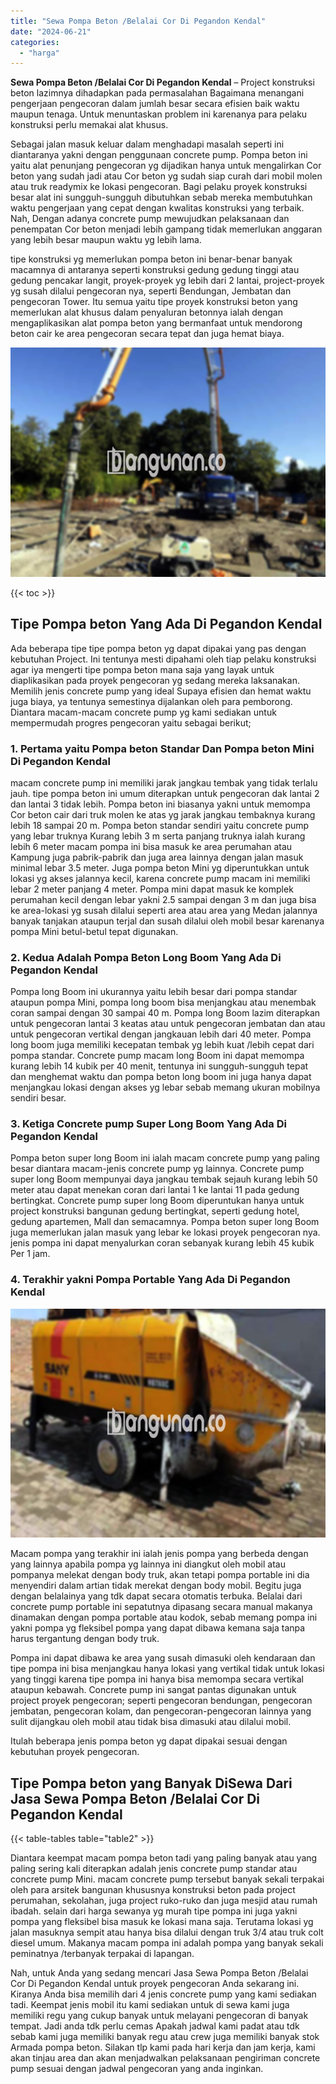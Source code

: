 ```yaml
---
title: "Sewa Pompa Beton /Belalai Cor Di Pegandon Kendal"
date: "2024-06-21"
categories: 
  - "harga"
---
```


**Sewa Pompa Beton /Belalai Cor Di Pegandon Kendal** – Project konstruksi beton lazimnya dihadapkan pada permasalahan Bagaimana menangani pengerjaan pengecoran dalam jumlah besar secara efisien baik waktu maupun tenaga. Untuk menuntaskan problem ini karenanya para pelaku konstruksi perlu memakai alat khusus.

Sebagai jalan masuk keluar dalam menghadapi masalah seperti ini diantaranya yakni dengan penggunaan concrete pump. Pompa beton ini yaitu alat penunjang pengecoran yg dijadikan hanya untuk mengalirkan Cor beton yang sudah jadi atau Cor beton yg sudah siap curah dari mobil molen atau truk readymix ke lokasi pengecoran. Bagi pelaku proyek konstruksi besar alat ini sungguh-sungguh dibutuhkan sebab mereka membutuhkan waktu pengerjaan yang cepat dengan kwalitas konstruksi yang terbaik. Nah, Dengan adanya concrete pump mewujudkan pelaksanaan dan penempatan Cor beton menjadi lebih gampang tidak memerlukan anggaran yang lebih besar maupun waktu yg lebih lama.

tipe konstruksi yg memerlukan pompa beton ini benar-benar banyak macamnya di antaranya seperti konstruksi gedung gedung tinggi atau gedung pencakar langit, proyek-proyek yg lebih dari 2 lantai, project-proyek yg susah dilalui pengecoran nya, seperti Bendungan, Jembatan dan pengecoran Tower. Itu semua yaitu tipe proyek konstruksi beton yang memerlukan alat khusus dalam penyaluran betonnya ialah dengan mengaplikasikan alat pompa beton yang bermanfaat untuk mendorong beton cair ke area pengecoran secara tepat dan juga hemat biaya.

![Sewa Pompa Beton /Belalai Cor Di Pegandon Kendal](/images/sewa-concrete-pump-12.png)

{{< toc >}}

## Tipe Pompa beton Yang Ada Di Pegandon Kendal

Ada beberapa tipe tipe pompa beton yg dapat dipakai yang pas dengan kebutuhan Project. Ini tentunya mesti dipahami oleh tiap pelaku konstruksi agar iya mengerti tipe pompa beton mana saja yang layak untuk diaplikasikan pada proyek pengecoran yg sedang mereka laksanakan. Memilih jenis concrete pump yang ideal Supaya efisien dan hemat waktu juga biaya, ya tentunya semestinya dijalankan oleh para pemborong. Diantara macam-macam concrete pump yg kami sediakan untuk mempermudah progres pengecoran yaitu sebagai berikut;

### 1\. Pertama yaitu Pompa beton Standar Dan Pompa beton Mini Di Pegandon Kendal

macam concrete pump ini memiliki jarak jangkau tembak yang tidak terlalu jauh. tipe pompa beton ini umum diterapkan untuk pengecoran dak lantai 2 dan lantai 3 tidak lebih. Pompa beton ini biasanya yakni untuk memompa Cor beton cair dari truk molen ke atas yg jarak jangkau tembaknya kurang lebih 18 sampai 20 m. Pompa beton standar sendiri yaitu concrete pump yang lebar truknya Kurang lebih 3 m serta panjang truknya ialah kurang lebih 6 meter macam pompa ini bisa masuk ke area perumahan atau Kampung juga pabrik-pabrik dan juga area lainnya dengan jalan masuk minimal lebar 3.5 meter. Juga pompa beton Mini yg diperuntukkan untuk lokasi yg akses jalannya kecil, karena concrete pump macam ini memiliki lebar 2 meter panjang 4 meter. Pompa mini dapat masuk ke komplek perumahan kecil dengan lebar yakni 2.5 sampai dengan 3 m dan juga bisa ke area-lokasi yg susah dilalui seperti area atau area yang Medan jalannya banyak tanjakan ataupun terjal dan susah dilalui oleh mobil besar karenanya pompa Mini betul-betul tepat digunakan.

### 2\. Kedua Adalah Pompa Beton Long Boom Yang Ada Di Pegandon Kendal

Pompa long Boom ini ukurannya yaitu lebih besar dari pompa standar ataupun pompa Mini, pompa long boom bisa menjangkau atau menembak coran sampai dengan 30 sampai 40 m. Pompa long Boom lazim diterapkan untuk pengecoran lantai 3 keatas atau untuk pengecoran jembatan dan atau untuk pengecoran vertikal dengan jangkauan lebih dari 40 meter. Pompa long boom juga memiliki kecepatan tembak yg lebih kuat /lebih cepat dari pompa standar. Concrete pump macam long Boom ini dapat memompa kurang lebih 14 kubik per 40 menit, tentunya ini sungguh-sungguh tepat dan menghemat waktu dan pompa beton long boom ini juga hanya dapat menjangkau lokasi dengan akses yg lebar sebab memang ukuran mobilnya sendiri besar.

### 3\. Ketiga Concrete pump Super Long Boom Yang Ada Di Pegandon Kendal

Pompa beton super long Boom ini ialah macam concrete pump yang paling besar diantara macam-jenis concrete pump yg lainnya. Concrete pump super long Boom mempunyai daya jangkau tembak sejauh kurang lebih 50 meter atau dapat menekan coran dari lantai 1 ke lantai 11 pada gedung bertingkat. Concrete pump super long Boom diperuntukan hanya untuk project konstruksi bangunan gedung bertingkat, seperti gedung hotel, gedung apartemen, Mall dan semacamnya. Pompa beton super long Boom juga memerlukan jalan masuk yang lebar ke lokasi proyek pengecoran nya. jenis pompa ini dapat menyalurkan coran sebanyak kurang lebih 45 kubik Per 1 jam.

### 4\. Terakhir yakni Pompa Portable Yang Ada Di Pegandon Kendal

![Sewa Pompa Beton /Belalai Cor Di Pegandon Kendal](/images/sewa-concrete-pump-30.png)

Macam pompa yang terakhir ini ialah jenis pompa yang berbeda dengan yang lainnya apabila pompa yg lainnya ini diangkut oleh mobil atau pompanya melekat dengan body truk, akan tetapi pompa portable ini dia menyendiri dalam artian tidak merekat dengan body mobil. Begitu juga dengan belalainya yang tdk dapat secara otomatis terbuka. Belalai dari concrete pump portable ini sepatutnya dipasang secara manual makanya dinamakan dengan pompa portable atau kodok, sebab memang pompa ini yakni pompa yg fleksibel pompa yang dapat dibawa kemana saja tanpa harus tergantung dengan body truk.

Pompa ini dapat dibawa ke area yang susah dimasuki oleh kendaraan dan tipe pompa ini bisa menjangkau hanya lokasi yang vertikal tidak untuk lokasi yang tinggi karena tipe pompa ini hanya bisa memompa secara vertikal ataupun kebawah. Concrete pump ini sangat pantas digunakan untuk project proyek pengecoran; seperti pengecoran bendungan, pengecoran jembatan, pengecoran kolam, dan pengecoran-pengecoran lainnya yang sulit dijangkau oleh mobil atau tidak bisa dimasuki atau dilalui mobil.

Itulah beberapa jenis pompa beton yg dapat dipakai sesuai dengan kebutuhan proyek pengecoran.

## Tipe Pompa beton yang Banyak DiSewa Dari Jasa Sewa Pompa Beton /Belalai Cor Di Pegandon Kendal

{{< table-tables table="table2" >}}

Diantara keempat macam pompa beton tadi yang paling banyak atau yang paling sering kali diterapkan adalah jenis concrete pump standar atau concrete pump Mini. macam concrete pump tersebut banyak sekali terpakai oleh para arsitek bangunan khususnya konstruksi beton pada project perumahan, sekolahan, juga project ruko-ruko dan juga mesjid atau rumah ibadah. selain dari harga sewanya yg murah tipe pompa ini juga yakni pompa yang fleksibel bisa masuk ke lokasi mana saja. Terutama lokasi yg jalan masuknya sempit atau hanya bisa dilalui dengan truk 3/4 atau truk colt diesel umum. Makanya macam pompa ini adalah pompa yang banyak sekali peminatnya /terbanyak terpakai di lapangan.

Nah, untuk Anda yang sedang mencari Jasa Sewa Pompa Beton /Belalai Cor Di Pegandon Kendal untuk proyek pengecoran Anda sekarang ini. Kiranya Anda bisa memilih dari 4 jenis concrete pump yang kami sediakan tadi. Keempat jenis mobil itu kami sediakan untuk di sewa kami juga memiliki regu yang cukup banyak untuk melayani pengecoran di banyak tempat. Jadi anda tdk perlu cemas Apakah jadwal kami padat atau tdk sebab kami juga memiliki banyak regu atau crew juga memiliki banyak stok Armada pompa beton. Silakan tlp kami pada hari kerja dan jam kerja, kami akan tinjau area dan akan menjadwalkan pelaksanaan pengiriman concrete pump sesuai dengan jadwal pengecoran yang anda inginkan.
